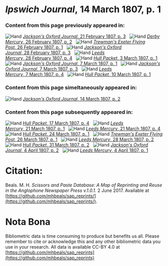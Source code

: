 # *Ipswich Journal*, 14 March 1807, p. 1  
  
### Content from this page previously appeared in:  
![Hand](http://scissorsandpaste.net/wp-content/uploads/2017/06/smallhandpointer.png) [*Jackson's Oxford Journal*, 21 February 1807, p. 3](https://mhbeals.github.io/sap_html/Jackson's-Oxford-Journal/Jackson's-Oxford-Journal-21-February-1807-p-3)  
![Hand](http://scissorsandpaste.net/wp-content/uploads/2017/06/smallhandpointer.png) [*Derby Mercury*, 26 February 1807, p. 2](https://mhbeals.github.io/sap_html/Derby-Mercury/Derby-Mercury-26-February-1807-p-2)  
![Hand](http://scissorsandpaste.net/wp-content/uploads/2017/06/smallhandpointer.png) [*Trewman's Exeter Flying Post*, 26 February 1807, p. 1](https://mhbeals.github.io/sap_html/Trewman's-Exeter-Flying-Post/Trewman's-Exeter-Flying-Post-26-February-1807-p-1)  
![Hand](http://scissorsandpaste.net/wp-content/uploads/2017/06/smallhandpointer.png) [*Jackson's Oxford Journal*, 28 February 1807, p. 3](https://mhbeals.github.io/sap_html/Jackson's-Oxford-Journal/Jackson's-Oxford-Journal-28-February-1807-p-3)  
![Hand](http://scissorsandpaste.net/wp-content/uploads/2017/06/smallhandpointer.png) [*Leeds Mercury*, 28 February 1807, p. 4](https://mhbeals.github.io/sap_html/Leeds-Mercury/Leeds-Mercury-28-February-1807-p-4)  
![Hand](http://scissorsandpaste.net/wp-content/uploads/2017/06/smallhandpointer.png) [*Hull Packet*, 3 March 1807, p. 1](https://mhbeals.github.io/sap_html/Hull-Packet/Hull-Packet-3-March-1807-p-1)  
![Hand](http://scissorsandpaste.net/wp-content/uploads/2017/06/smallhandpointer.png) [*Jackson's Oxford Journal*, 7 March 1807, p. 1](https://mhbeals.github.io/sap_html/Jackson's-Oxford-Journal/Jackson's-Oxford-Journal-7-March-1807-p-1)  
![Hand](http://scissorsandpaste.net/wp-content/uploads/2017/06/smallhandpointer.png) [*Jackson's Oxford Journal*, 7 March 1807, p. 3](https://mhbeals.github.io/sap_html/Jackson's-Oxford-Journal/Jackson's-Oxford-Journal-7-March-1807-p-3)  
![Hand](http://scissorsandpaste.net/wp-content/uploads/2017/06/smallhandpointer.png) [*Leeds Mercury*, 7 March 1807, p. 4](https://mhbeals.github.io/sap_html/Leeds-Mercury/Leeds-Mercury-7-March-1807-p-4)  
![Hand](http://scissorsandpaste.net/wp-content/uploads/2017/06/smallhandpointer.png) [*Hull Packet*, 10 March 1807, p. 1](https://mhbeals.github.io/sap_html/Hull-Packet/Hull-Packet-10-March-1807-p-1)  
  
### Content from this page simeltaneously appeared in:  
![Hand](http://scissorsandpaste.net/wp-content/uploads/2017/06/smallhandpointer.png) [*Jackson's Oxford Journal*, 14 March 1807, p. 2](https://mhbeals.github.io/sap_html/Jackson's-Oxford-Journal/Jackson's-Oxford-Journal-14-March-1807-p-2)  
  
### Content from this page subsequently appeared in:  
![Hand](http://scissorsandpaste.net/wp-content/uploads/2017/06/smallhandpointer.png) [*Hull Packet*, 17 March 1807, p. 4](https://mhbeals.github.io/sap_html/Hull-Packet/Hull-Packet-17-March-1807-p-4)  
![Hand](http://scissorsandpaste.net/wp-content/uploads/2017/06/smallhandpointer.png) [*Leeds Mercury*, 21 March 1807, p. 1](https://mhbeals.github.io/sap_html/Leeds-Mercury/Leeds-Mercury-21-March-1807-p-1)  
![Hand](http://scissorsandpaste.net/wp-content/uploads/2017/06/smallhandpointer.png) [*Leeds Mercury*, 21 March 1807, p. 4](https://mhbeals.github.io/sap_html/Leeds-Mercury/Leeds-Mercury-21-March-1807-p-4)  
![Hand](http://scissorsandpaste.net/wp-content/uploads/2017/06/smallhandpointer.png) [*Hull Packet*, 24 March 1807, p. 1](https://mhbeals.github.io/sap_html/Hull-Packet/Hull-Packet-24-March-1807-p-1)  
![Hand](http://scissorsandpaste.net/wp-content/uploads/2017/06/smallhandpointer.png) [*Trewman's Exeter Flying Post*, 26 March 1807, p. 1](https://mhbeals.github.io/sap_html/Trewman's-Exeter-Flying-Post/Trewman's-Exeter-Flying-Post-26-March-1807-p-1)  
![Hand](http://scissorsandpaste.net/wp-content/uploads/2017/06/smallhandpointer.png) [*Leeds Mercury*, 28 March 1807, p. 2](https://mhbeals.github.io/sap_html/Leeds-Mercury/Leeds-Mercury-28-March-1807-p-2)  
![Hand](http://scissorsandpaste.net/wp-content/uploads/2017/06/smallhandpointer.png) [*Hull Packet*, 31 March 1807, p. 2](https://mhbeals.github.io/sap_html/Hull-Packet/Hull-Packet-31-March-1807-p-2)  
![Hand](http://scissorsandpaste.net/wp-content/uploads/2017/06/smallhandpointer.png) [*Jackson's Oxford Journal*, 4 April 1807, p. 2](https://mhbeals.github.io/sap_html/Jackson's-Oxford-Journal/Jackson's-Oxford-Journal-4-April-1807-p-2)  
![Hand](http://scissorsandpaste.net/wp-content/uploads/2017/06/smallhandpointer.png) [*Leeds Mercury*, 4 April 1807, p. 1](https://mhbeals.github.io/sap_html/Leeds-Mercury/Leeds-Mercury-4-April-1807-p-1)  


# Citation: 

Beals. M. H. *Scissors and Paste Database: A Map of Reprinting and Reuse in the Anglophone Newspaper Press v.1.0.1.* 2 June 2017. Available at [https://github.com/mhbeals/sap_reprints/](https://github.com/mhbeals/sap_reprints/). 

# Nota Bona

Bibliometric data is time consuming to produce but benefits us all. Please remember to cite or acknowledge this and any other bibliometric data you use in your research. All data is available CC-BY 4.0 at [https://github.com/mhbeals/sap_reprints](https://github.com/mhbeals/sap_reprints)